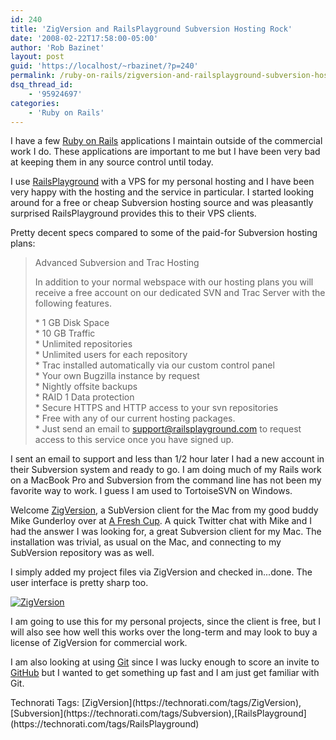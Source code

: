 ```yaml
---
id: 240
title: 'ZigVersion and RailsPlayground Subversion Hosting Rock'
date: '2008-02-22T17:58:00-05:00'
author: 'Rob Bazinet'
layout: post
guid: 'https://localhost/~rbazinet/?p=240'
permalink: /ruby-on-rails/zigversion-and-railsplayground-subversion-hosting-rock/
dsq_thread_id:
    - '95924697'
categories:
    - 'Ruby on Rails'
---
```


I have a few [Ruby on Rails](https://www.rubyonrails.org) applications I maintain outside of the commercial work I do. These applications are important to me but I have been very bad at keeping them in any source control until today.

I use [RailsPlayground](https://www.railsplayground.com/) with a VPS for my personal hosting and I have been very happy with the hosting and the service in particular. I started looking around for a free or cheap Subversion hosting source and was pleasantly surprised RailsPlayground provides this to their VPS clients.

Pretty decent specs compared to some of the paid-for Subversion hosting plans:

> Advanced Subversion and Trac Hosting
> 
> In addition to your normal webspace with our hosting plans you will receive a free account on our dedicated SVN and Trac Server with the following features.
> 
> \* 1 GB Disk Space  
> \* 10 GB Traffic  
> \* Unlimited repositories  
> \* Unlimited users for each repository  
> \* Trac installed automatically via our custom control panel  
> \* Your own Bugzilla instance by request  
> \* Nightly offsite backups  
> \* RAID 1 Data protection  
> \* Secure HTTPS and HTTP access to your svn repositories  
> \* Free with any of our current hosting packages.  
> \* Just send an email to support@railsplayground.com to request access to this service once you have signed up.

I sent an email to support and less than 1/2 hour later I had a new account in their Subversion system and ready to go. I am doing much of my Rails work on a MacBook Pro and Subversion from the command line has not been my favorite way to work. I guess I am used to TortoiseSVN on Windows.

Welcome [ZigVersion](https://zigzig.com/), a SubVersion client for the Mac from my good buddy Mike Gunderloy over at [A Fresh Cup](https://afreshcup.com/). A quick Twitter chat with Mike and I had the answer I was looking for, a great Subversion client for my Mac. The installation was trivial, as usual on the Mac, and connecting to my SubVersion repository was as well.

I simply added my project files via ZigVersion and checked in...done. The user interface is pretty sharp too.

[![ZigVersion](https://rbazinet.files.wordpress.com/2008/02/zigversion-thumb.png)](https://rbazinet.files.wordpress.com/2008/02/zigversion.png)

I am going to use this for my personal projects, since the client is free, but I will also see how well this works over the long-term and may look to buy a license of ZigVersion for commercial work.

I am also looking at using [Git](https://git.or.cz/) since I was lucky enough to score an invite to [GitHub](https://github.com/) but I wanted to get something up fast and I am just get familiar with Git.

<div class="wlWriterSmartContent" style="display:inline;margin:0;padding:0;">Technorati Tags: [ZigVersion](https://technorati.com/tags/ZigVersion),[Subversion](https://technorati.com/tags/Subversion),[RailsPlayground](https://technorati.com/tags/RailsPlayground)</div>